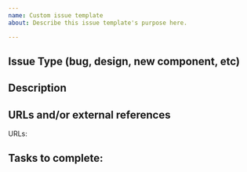 ```yaml
---
name: Custom issue template
about: Describe this issue template's purpose here.

---
```

## Issue Type (bug, design, new component, etc)
<!--- Input issue type here -->

## Description
<!--- Replace this text with a summary of the issue -->

## URLs and/or external references
<!--- Include any other details or links related to the issue --> 
URLs:

## Tasks to complete:

